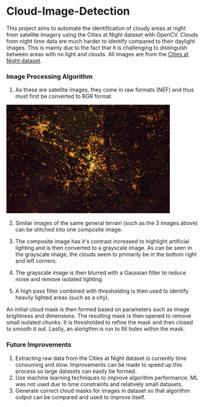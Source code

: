 # Cloud-Image-Detection
This project aims to automate the identification of cloudy areas at night from satellite imagery using the Cities at Night dataset with OpenCV. Clouds from night time data are much harder to identify compared to their daylight images. This is mainly due to the fact that it is challenging to distinguish between areas with no light and clouds. All images are from the [Cities at Night dataset](https://pmisson.carto.com/viz/281a7eb6-fa7a-11e4-8522-0e853d047bba/public_map).

### Image Processing Algorithm

1. As these are satellite images, they come in raw formats (NEF) and thus must first be converted to BGR format. 

![Alt text](Show/im1.jpg?raw=true "Title") 

2. Similar images of the same general terrain (such as the 3 images above) can be stitched into one composite image.



3. The composite image has it's contrast increased to highlight artificial lighting and is then converted to a grayscale image. As can be seen in the grayscale image, the clouds seem to primarily be in the bottom right and left corners.



4. The grayscale image is then blurred with a Gaussian filter to reduce noise and remove isolated lighting.



5. A high pass filter combined with thresholding is then used to identify heavily lighted areas (such as a city). 




An initial cloud mask is then formed based on parameters such as image brightness and dimensions. The resulting mask is then opened to remove small isolated chunks. It is thresholded to refine the mask and then closed to smooth it out. Lastly, an alorigthm is run to fill holes within the mask. 





### Future Improvements
1. Extracting raw data from the Cities at Night dataset is currently time consuming and slow. Improvements can be made to speed up this process so large datasets can easily be formed.
2. Use machine learning techniques to improve algorithm performance. ML was not used due to time constraints and relatively small datasets.
3. Generate correct cloud masks for images in dataset so that algorithm output can be compared and used to improve itself.
